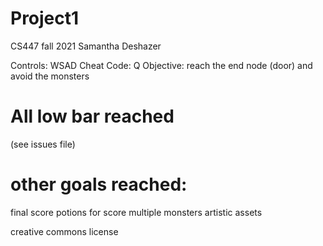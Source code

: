# Project1
CS447 fall 2021
Samantha Deshazer

Controls: WSAD
Cheat Code: Q
Objective: reach the end node (door) and avoid the monsters

# All low bar reached 
(see issues file)

# other goals reached:
final score
potions for score
multiple monsters
artistic assets

creative commons license

